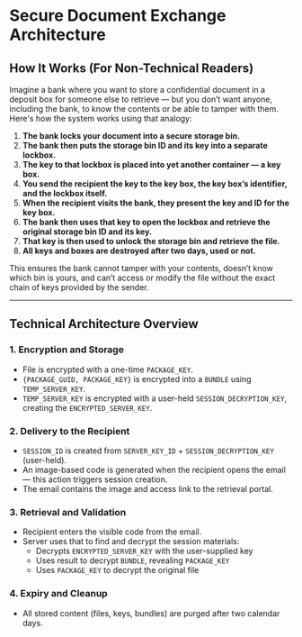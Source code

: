 # Secure Document Exchange Architecture

## How It Works (For Non-Technical Readers)

Imagine a bank where you want to store a confidential document in a deposit box for someone else to retrieve — but you don’t want anyone, including the bank, to know the contents or be able to tamper with them. Here's how the system works using that analogy:

1. **The bank locks your document into a secure storage bin.**
2. **The bank then puts the storage bin ID and its key into a separate lockbox.**
3. **The key to that lockbox is placed into yet another container — a key box.**
4. **You send the recipient the key to the key box, the key box’s identifier, and the lockbox itself.**
5. **When the recipient visits the bank, they present the key and ID for the key box.**
6. **The bank then uses that key to open the lockbox and retrieve the original storage bin ID and its key.**
7. **That key is then used to unlock the storage bin and retrieve the file.**
8. **All keys and boxes are destroyed after two days, used or not.**

This ensures the bank cannot tamper with your contents, doesn’t know which bin is yours, and can’t access or modify the file without the exact chain of keys provided by the sender.

---

## Technical Architecture Overview

### 1. Encryption and Storage

- File is encrypted with a one-time `PACKAGE_KEY`.
- `{PACKAGE_GUID, PACKAGE_KEY}` is encrypted into a `BUNDLE` using `TEMP_SERVER_KEY`.
- `TEMP_SERVER_KEY` is encrypted with a user-held `SESSION_DECRYPTION_KEY`, creating the `ENCRYPTED_SERVER_KEY`.

### 2. Delivery to the Recipient

- `SESSION_ID` is created from `SERVER_KEY_ID` + `SESSION_DECRYPTION_KEY` (user-held).
- An image-based code is generated when the recipient opens the email — this action triggers session creation.
- The email contains the image and access link to the retrieval portal.

### 3. Retrieval and Validation

- Recipient enters the visible code from the email.
- Server uses that to find and decrypt the session materials:
  - Decrypts `ENCRYPTED_SERVER_KEY` with the user-supplied key
  - Uses result to decrypt `BUNDLE`, revealing `PACKAGE_KEY`
  - Uses `PACKAGE_KEY` to decrypt the original file

### 4. Expiry and Cleanup

- All stored content (files, keys, bundles) are purged after two calendar days.
